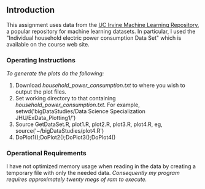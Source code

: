 ## Introduction

This assignment uses data from
the <a href="http://archive.ics.uci.edu/ml/">UC Irvine Machine
Learning Repository</a>, a popular repository for machine learning
datasets. In particular, I used the "Individual household
electric power consumption Data Set" which is available on
the course web site.

### Operating Instructions
*To generate the plots do the following:*

1. Download *household\_power\_consumption.txt* to where you wish to output the plot files.
2. Set working directory to that containing *household\_power\_consumption.txt*. For example,
setwd('bigDataStudies/Data Science Specialization JHU/ExData_Plotting1/')
3. Source GetDataSet.R, plot1.R, plot2.R, plot3.R, 
   plot4.R, eg,  source('~/bigDataStudies/plot4.R')
4. DoPlot1();DoPlot2();DoPlot3();DoPlot4()


### Operational Requirements
I have not optimized memory usage when reading
in the data by creating a temporary file with only the needed data. *Consequently my program requires approximately twenty megs of ram to execute.*

